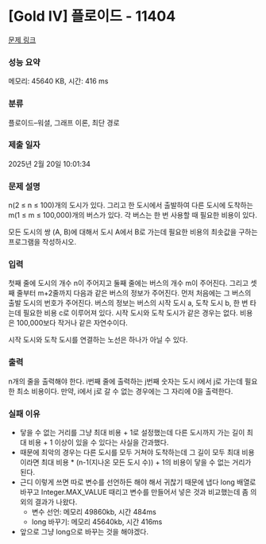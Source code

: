 # [Gold IV] 플로이드 - 11404 

[문제 링크](https://www.acmicpc.net/problem/11404) 

### 성능 요약

메모리: 45640 KB, 시간: 416 ms

### 분류

플로이드–워셜, 그래프 이론, 최단 경로

### 제출 일자

2025년 2월 20일 10:01:34

### 문제 설명

<p>n(2 ≤ n ≤ 100)개의 도시가 있다. 그리고 한 도시에서 출발하여 다른 도시에 도착하는 m(1 ≤ m ≤ 100,000)개의 버스가 있다. 각 버스는 한 번 사용할 때 필요한 비용이 있다.</p>

<p>모든 도시의 쌍 (A, B)에 대해서 도시 A에서 B로 가는데 필요한 비용의 최솟값을 구하는 프로그램을 작성하시오.</p>

### 입력 

 <p>첫째 줄에 도시의 개수 n이 주어지고 둘째 줄에는 버스의 개수 m이 주어진다. 그리고 셋째 줄부터 m+2줄까지 다음과 같은 버스의 정보가 주어진다. 먼저 처음에는 그 버스의 출발 도시의 번호가 주어진다. 버스의 정보는 버스의 시작 도시 a, 도착 도시 b, 한 번 타는데 필요한 비용 c로 이루어져 있다. 시작 도시와 도착 도시가 같은 경우는 없다. 비용은 100,000보다 작거나 같은 자연수이다.</p>

<p>시작 도시와 도착 도시를 연결하는 노선은 하나가 아닐 수 있다.</p>

### 출력 

 <p>n개의 줄을 출력해야 한다. i번째 줄에 출력하는 j번째 숫자는 도시 i에서 j로 가는데 필요한 최소 비용이다. 만약, i에서 j로 갈 수 없는 경우에는 그 자리에 0을 출력한다.</p>

### 실패 이유
- 닿을 수 없는 거리를 그냥 최대 비용 + 1로 설정했는데 다른 도시까지 가는 길이 최대 비용 + 1 이상이 있을 수 있다는 사실을 간과했다.
- 때문에 최악의 경우는 다른 도시를 모두 거쳐야 도착하는데 그 길이 모두 최대 비용이라면 최대 비용 * (n-1(지나온 모든 도시 수)) + 1의 비용이 닿을 수 없는 거리가 된다.
- 근디 이렇게 쓰면 따로 변수를 선언하든 해야 해서 귀찮기 때문에 냅다 long 배열로 바꾸고 Integer.MAX_VALUE 때리고 변수를 만들어서 넣은 것과 비교했는데 좀 의외의 결과가 나왔다.
  - 변수 선언: 메모리 49860kb, 시간 484ms
  - long 바꾸기: 메모리 45640kb, 시간 416ms
- 앞으로 그냥 long으로 바꾸는 것을 해야겠다.

